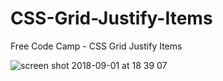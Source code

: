 # CSS-Grid-Justify-Items
Free Code Camp - CSS Grid Justify Items

![screen shot 2018-09-01 at 18 39 07](https://user-images.githubusercontent.com/16766170/44948514-7af21880-ae16-11e8-974d-687c9f047ca6.png)

